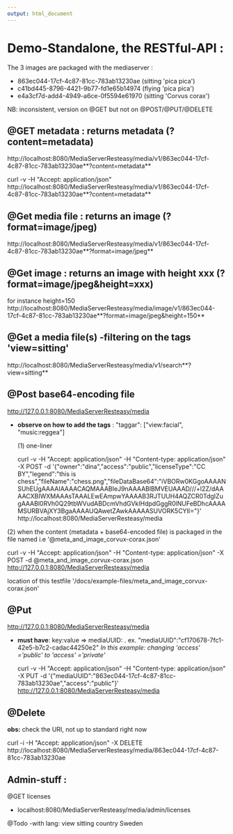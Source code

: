 ```yaml
---
output: html_document
---
```

# Demo-Standalone, the RESTful-API :
The 3 images are packaged with the mediaserver :<p>
* 863ec044-17cf-4c87-81cc-783ab13230ae (sitting 'pica pica')
* c41bd445-8796-4421-9b77-fd1e65b14974 (flying 'pica pica')
* e4a3cf7d-add4-4949-a6ce-0f5594e61970 (sitting 'Corvus corax')

NB: inconsistent, version on @GET but not on @POST/@PUT/@DELETE <br>

## @GET metadata : returns metadata (?content=metadata)
http://localhost:8080/MediaServerResteasy/media/v1/863ec044-17cf-4c87-81cc-783ab13230ae**?content=metadata**<p>
curl -v -H "Accept: application/json" http://localhost:8080/MediaServerResteasy/media/v1/863ec044-17cf-4c87-81cc-783ab13230ae**?content=metadata** <p>

## @Get media file : returns an image (?format=image/jpeg)
http://localhost:8080/MediaServerResteasy/media/v1/863ec044-17cf-4c87-81cc-783ab13230ae**?format=image/jpeg**<p>

## @Get image : returns an image with height xxx (?format=image/jpeg&height=xxx)
for instance height=150 <br>
http://localhost:8080/MediaServerResteasy/media/image/v1/863ec044-17cf-4c87-81cc-783ab13230ae**?format=image/jpeg&height=150**

## @Get a media file(s) -filtering  on the tags  'view=sitting'
http://localhost:8080/MediaServerResteasy/media/v1/search**?view=sitting**

## @Post base64-encoding file
http://127.0.0.1:8080/MediaServerResteasy/media<p>
* **observe on how to add the tags** : "taggar": ["view:facial", "music:reggea"] <p>
(1) one-liner <p>
curl -v -H "Accept: application/json" -H "Content-type: application/json" -X POST -d '{"owner":"dina","access":"public","licenseType":"CC BY","legend":"this is chess","fileName":"chess.png","fileDataBase64":"iVBORw0KGgoAAAANSUhEUgAAAAIAAAACAQMAAABIeJ9nAAAABlBMVEUAAAD///+l2Z/dAAAACXBIWXMAAAsTAAALEwEAmpwYAAAAB3RJTUUH4AQZCR0TdgIZugAAABl0RVh0Q29tbWVudABDcmVhdGVkIHdpdGggR0lNUFeBDhcAAAAMSURBVAjXY3BgaAAAAUQAwetZAwkAAAAASUVORK5CYII="}' http://localhost:8080/MediaServerResteasy/media <p>

(2) when the content (metadata + base64-encoded file) is packaged in the file named i.e '@meta_and_image_corvux-corax.json' <p>
curl -v -H "Accept: application/json" -H "Content-type: application/json" -X POST -d @meta_and_image_corvux-corax.json http://127.0.0.1:8080/MediaServerResteasy/media <p>
location of this testfile '/docs/example-files/meta_and_image_corvux-corax.json'<p>


## @Put 
http://127.0.0.1:8080/MediaServerResteasy/media<p>
* **must have**: key:value => mediaUUID:<UUID>  . ex.  "mediaUUID":"cf170678-7fc1-42e5-b7c2-cadac44250e2"
*In this example: changing 'access' ='public' to 'access' ='private'*<p>
curl -v -H "Accept: application/json" -H "Content-type: application/json" -X PUT -d  '{"mediaUUID":"863ec044-17cf-4c87-81cc-783ab13230ae","access":"public"}' http://127.0.0.1:8080/MediaServerResteasy/media

## @Delete
**obs:** check the URI, not up to standard right now <p>
curl -i -H "Accept: application/json" -X DELETE   http://localhost:8080/MediaServerResteasy/media/863ec044-17cf-4c87-81cc-783ab13230ae

## Admin-stuff :
@GET licenses<p>
* localhost:8080/MediaServerResteasy/media/admin/licenses



@Todo
-with lang:
<tags>
  <tag lang=”sv_SE””>
    <name>view</name>
    <value>sitting</value>
  </tag>
<tag lang=”sv_SE””>
    <name>country</name>
    <value>Sweden</value>
